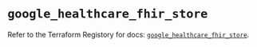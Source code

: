 # `google_healthcare_fhir_store`

Refer to the Terraform Registory for docs: [`google_healthcare_fhir_store`](https://registry.terraform.io/providers/hashicorp/google-beta/4.74.0/docs/resources/google_healthcare_fhir_store).
